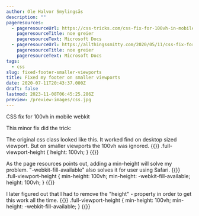```yaml
---
author: Ole Halvor Smylingsås
description: ""
pageresources:
  - pageresourceUrl: https://css-tricks.com/css-fix-for-100vh-in-mobile-webkit/
    pageresourceTitle: noe greier
    pageresourceText: Microsoft Docs
  - pageresourceUrl: https://allthingssmitty.com/2020/05/11/css-fix-for-100vh-in-mobile-webkit/
    pageresourceTitle: noe greier
    pageresourceText: Microsoft Docs
tags:
  - css
slug: fixed-footer-smaller-viewports
title: Fixed my footer on smaller viewports
date: 2020-07-11T20:43:37.000Z
draft: false
lastmod: 2023-11-08T06:45:25.286Z
preview: /preview-images/css.jpg
---
```


CSS fix for 100vh in mobile webkit
<!--more-->
This minor fix did the trick:

The original css class looked like this. It worked find on desktop sized viewport. But on smaller viewports the 100vh was ignored.
{{<highlight css>}}
.full-viewport-height {
    height: 100vh;
}
{{</highlight>}}

As the page resources points out, adding a min-height will solve my problem. "-webkit-fill-available" also solves it for user using Safari. 
{{<highlight css>}}
.full-viewport-height {
    min-height: 100vh;
    min-height: -webkit-fill-available;
    height: 100vh;
}
{{</highlight>}}

I later figured out that I had to remove the "height" - property in order to get this work all the time.
{{<highlight css>}}
.full-viewport-height {
    min-height: 100vh;
    min-height: -webkit-fill-available;
}
{{</highlight>}}

